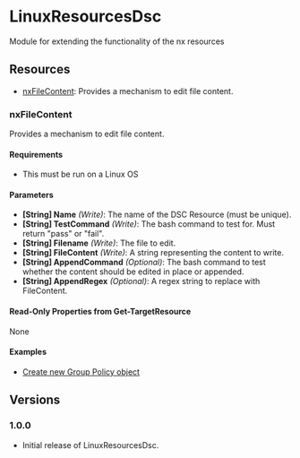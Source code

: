 # LinuxResourcesDsc
Module for extending the functionality of the nx resources

## Resources

* [nxFileContent](#nxfilecontent): Provides a mechanism to edit file content.

### nxFileContent

Provides a mechanism to edit file content.

#### Requirements

* This must be run on a Linux OS

#### Parameters

* **[String] Name** _(Write)_: The name of the DSC Resource (must be unique).
* **[String] TestCommand** _(Write)_: The bash command to test for. Must return "pass" or "fail".
* **[String] Filename** _(Write)_: The file to edit.
* **[String] FileContent** _(Write)_: A string representing the content to write.
* **[String] AppendCommand** _(Optional)_: The bash command to test whether the content should be edited in place or appended.
* **[String] AppendRegex** _(Optional)_: A regex string to replace with FileContent.

#### Read-Only Properties from Get-TargetResource

None

#### Examples

* [Create new Group Policy object](https://github.com/citadelgroup/GroupPolicyDsc/blob/master/Examples/Sample_CreateNewGroupPolicy.ps1)

## Versions

### 1.0.0

* Initial release of LinuxResourcesDsc.
